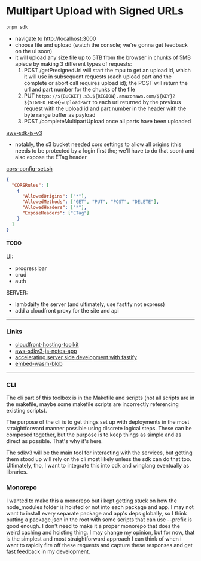 # Multipart Upload with Signed URLs

```sh
pnpm sdk
```

- navigate to http://localhost:3000
- choose file and upload (watch the console; we're gonna get feedback on the ui soon)
- it will upload any size file up to 5TB from the browser in chunks of 5MB apiece by making 3 different types of requests:
  1. POST /getPresignedUrl will start the mpu to get an upload id, which it will use in subsequent requests (each upload part and the complete or abort call requires upload id); the POST will return the url and part number for the chunks of the file
  2. PUT `https://${BUCKET}.s3.${REGION}.amazonaws.com/${KEY}?${SIGNED_HASH}=UploadPart` to each url returned by the previous request with the upload id and part number in the header with the byte range buffer as payload
  3. POST /completeMultipartUpload once all parts have been uploaded

[aws-sdk-js-v3](https://github.com/aws/aws-sdk-js-v3/tree/main)

- notably, the s3 bucket needed cors settings to allow all origins (this needs to be protected by a login first tho; we'll have to do that soon) and also expose the ETag header

[cors-config-set.sh](scripts/s3/cors-config-set.sh)

```json
{
  "CORSRules": [
    {
      "AllowedOrigins": ["*"],
      "AllowedMethods": ["GET", "PUT", "POST", "DELETE"],
      "AllowedHeaders": ["*"],
      "ExposeHeaders": ["ETag"]
    }
  ]
}
```

#### TODO

UI:

- progress bar
- crud
- auth

SERVER:

- lambdaify the server (and ultimately, use fastify not express)
- add a cloudfront proxy for the site and api

---

### Links

- [cloudfront-hosting-toolkit](https://blog.awsfundamentals.com/cloudfront-hosting-toolkit?utm_source=pocket_shared)
- [aws-sdkv3-js-notes-app](https://github.com/aws-samples/aws-sdk-js-notes-app)
- [accelerating server side development with fastify](https://read.amazon.com/?asin=B0B2PR8RQY&ref_=kwl_kr_iv_rec_16)
- [embed-wasm-blob](https://webreflection.medium.com/how-to-embed-your-wasm-blob-c29692119039)

---

### CLI

The cli part of this toolbox is in the Makefile and scripts (not all scripts are in the makefile, maybe some makefile scripts are incorrectly referencing existing scripts).

The purpose of the cli is to get things set up with deployments in the most straightforward manner possible using discrete logical steps. These can be composed together, but the purpose is to keep things as simple and as direct as possible. That's why it's here.

The sdkv3 will be the main tool for interacting with the services, but getting them stood up will rely on the cli most likely unless the sdk can do that too. Ultimately, tho, I want to integrate this into cdk and winglang eventually as libraries.

### Monorepo

I wanted to make this a monorepo but i kept getting stuck on how the node_modules folder is hoisted or not into each package and app. I may not want to install every separate package and app's deps globally, so I think putting a package.json in the root with some scripts that can use --prefix is good enough. I don't need to make it a proper monorepo that does the weird caching and hoisting thing. I may change my opinion, but for now, that is the simplest and most straightforward approach I can think of when i want to rapidly fire off these requests and capture these responses and get fast feedback in my development.
